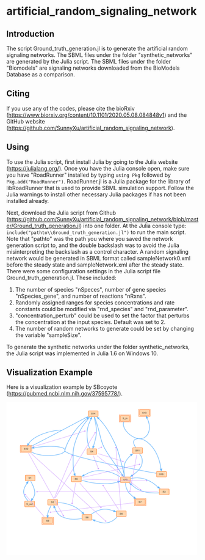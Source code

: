 # artificial_random_signaling_network

## Introduction

The script Ground_truth_generation.jl is to generate the artificial random signaling networks. The SBML files under the folder "synthetic_networks" are generated by the Julia script. The SBML files under the folder "Biomodels" are signaling networks downloaded from the BioModels Database as a comparison. 

## Citing

If you use any of the codes, please cite the bioRxiv (https://www.biorxiv.org/content/10.1101/2020.05.08.084848v1) and the GitHub website (https://github.com/SunnyXu/artificial_random_signaling_network).

## Using

To use the Julia script, first install Julia by going to the Julia website (https://julialang.org/). Once you have the Julia console open, make sure you have "RoadRunner" installed by typing `using Pkg` followed by `Pkg.add("RoadRunner")`. RoadRunner.jl is a Julia package for the library of libRoadRunner that is used to provide SBML simulation support. Follow the Julia warnings to install other necessary Julia packages if has not been installed already.

Next, download the Julia script from Github (https://github.com/SunnyXu/artificial_random_signaling_network/blob/master/Ground_truth_generation.jl) into one folder. At the Julia console type:
`include("pathto\\Ground_truth_generation.jl")`
to run the main script. Note that "pathto" was the path you where you saved the network generation script to, and the double backslash was to avoid the Julia misinterpreting the backslash as a control character. A random signaling network would be generated in SBML format called sampleNetwork0.xml before the steady state and sampleNetwork.xml after the steady state. There were some configuration settings in the Julia script file Ground_truth_generation.jl. These included:

1) The number of species "nSpeces", number of gene species "nSpecies_gene", and number of reactions "nRxns". 
2) Randomly assigned ranges for species concentrations and rate constants could be modified via "rnd_species" and "rnd_parameter".
3) "concentration_perturb" could be used to set the factor that perturbs the concentration at the input species. Default was set to 2.
4) The number of random networks to generate could be set by changing the variable "sampleSize". 

To generate the synthetic networks under the folder synthetic_networks, the Julia script was implemented in Julia 1.6 on Windows 10. 

## Visualization Example

Here is a visualization example by SBcoyote (https://pubmed.ncbi.nlm.nih.gov/37595778/).

<img src="https://raw.githubusercontent.com/SunnyXu/artificial_random_signaling_network/master/visualization_examples/visualization_example.png" width="500" height="400">


